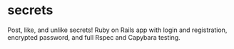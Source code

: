 # secrets
Post, like, and unlike secrets! Ruby on Rails app with login and registration, encrypted password, and full Rspec and Capybara testing.

